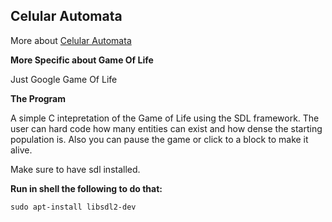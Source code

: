 ## Celular Automata

More about [Celular Automata](https://en.wikipedia.org/wiki/Cellular_automaton)

**More Specific about Game Of Life**

Just Google Game Of Life

**The Program**

A simple C intepretation of the Game of Life using the SDL framework. The user can hard code how many entities can exist and how dense the starting
population is. Also you can pause the game or click to a block to make it alive. 

Make sure to have sdl installed.

**Run in shell the following to do that:**
```
sudo apt-install libsdl2-dev
```
